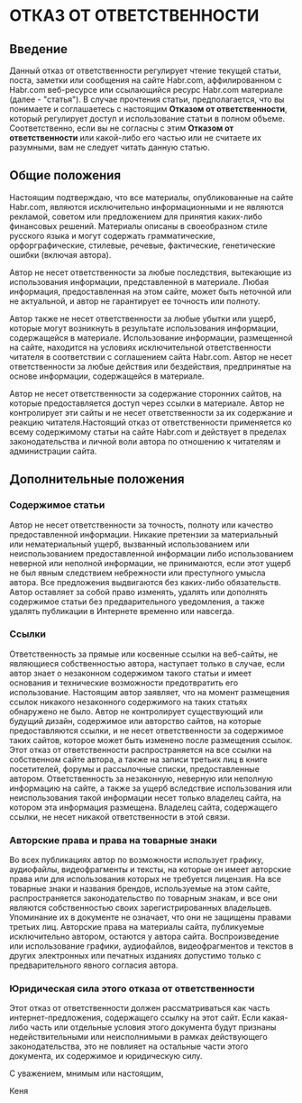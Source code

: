 # ОТКАЗ ОТ ОТВЕТСТВЕННОСТИ

## Введение

Данный отказ от ответственности регулирует чтение текущей статьи, поста, заметки или сообщения на сайте Habr.com, аффилированном с Habr.com веб-ресурсе или ссылающийся ресурс Habr.com материале (далее - "статья"). В случае прочтения статьи, предполагается, что вы понимаете и соглашаетесь с настоящим **Отказом от ответственности**, который регулирует доступ и использование статьи в полном объеме. Соответственно, если вы не согласны с этим **Отказом от ответственности** или какой-либо его частью или не считаете их разумными, вам не следует читать данную статью.

## Общие положения

Настоящим подтверждаю, что все материалы, опубликованные на сайте Habr.com, являются исключительно информационными и не являются рекламой, советом или предложением для принятия каких-либо финансовых решений. Материалы описаны в своеобразном стиле русского языка и могут содержать грамматические, орфорграфические, стилевые, речевые, фактические, генетические ошибки (включая автора).

Автор не несет ответственности за любые последствия, вытекающие из использования информации, представленной в материале. Любая информация, предоставленная на этом сайте, может быть неточной или не актуальной, и автор не гарантирует ее точность или полноту.

Автор также не несет ответственности за любые убытки или ущерб, которые могут возникнуть в результате использования информации, содержащейся в материале. Использование информации, размещенной на сайте, находится на условиях исключительной ответственности читателя в соответствии с соглашением сайта Habr.com. Автор не несет ответственности за любые действия или бездействия, предпринятые на основе информации, содержащейся в материале.

Автор не несет ответственности за содержание сторонних сайтов, на которые предоставляется доступ через ссылки в материале. Автор не контролирует эти сайты и не несет ответственности за их содержание и реакцию читателя.Настоящий отказ от ответственности применяется ко всему содержимому статьи на сайте Habr.com и действует в пределах законодательства и личной воли автора по отношению к читателям и администрации сайта.

## Дополнительные положения

### Содержимое статьи

Автор не несет ответственности за точность, полноту или качество предоставленной информации. Никакие претензии за материальный или нематериальный ущерб, вызванный использованием или неиспользованием предоставленной информации либо использованием неверной или неполной информации, не принимаются, если этот ущерб не был явным следствием небрежности или преступного умысла автора. Все предложения выдвигаются без каких-либо обязательств. Автор оставляет за собой право изменять, удалять или дополнять содержимое статьи без предварительного уведомления, а также удалять публикации в Интернете временно или навсегда.

### Ссылки

Ответственность за прямые или косвенные ссылки на веб-сайты, не являющиеся собственностью автора, наступает только в случае, если автор знает о незаконном содержимом такого статьи и имеет основания и технические возможности предотвратить его использование. Настоящим автор заявляет, что на момент размещения ссылок никакого незаконного содержимого на таких статьях обнаружено не было. Автор не контролирует существующий или будущий дизайн, содержимое или авторство сайтов, на которые предоставляются ссылки, и не несет ответственности за содержимое таких сайтов, которое может быть изменено после размещения ссылок. Этот отказ от ответственности распространяется на все ссылки на собственном сайте автора, а также на записи третьих лиц в книге посетителей, форумы и рассылочные списки, предоставленные автором. Ответственность за незаконную, неверную или неполную информацию на сайте, а также за ущерб вследствие использования или неиспользования такой информации несет только владелец сайта, на котором эта информация размещена. Владелец сайта, содержащего ссылки, не несет никакой ответственности в этой связи.

### Авторские права и права на товарные знаки

Во всех публикациях автор по возможности использует графику, аудиофайлы, видеофрагменты и тексты, на которые он имеет авторские права или для использования которых не требуется лицензия. На все товарные знаки и названия брендов, используемые на этом сайте, распространяется законодательство по товарным знакам, и все они являются собственностью своих зарегистрированных владельцев. Упоминание их в документе не означает, что они не защищены правами третьих лиц. Авторские права на материалы сайта, публикуемые исключительно автором, остаются у автора сайта. Воспроизведение или использование графики, аудиофайлов, видеофрагментов и текстов в других электронных или печатных изданиях допустимо только с предварительного явного согласия автора.

### Юридическая сила этого отказа от ответственности

Этот отказ от ответственности должен рассматриваться как часть интернет-предложения, содержащего ссылку на этот сайт. Если какая-либо часть или отдельные условия этого документа будут признаны недействительными или неисполнимыми в рамках действующего законодательства, это не повлияет на остальные части этого документа, их содержимое и юридическую силу.

С уважением, мнимым или настоящим,

Кеня